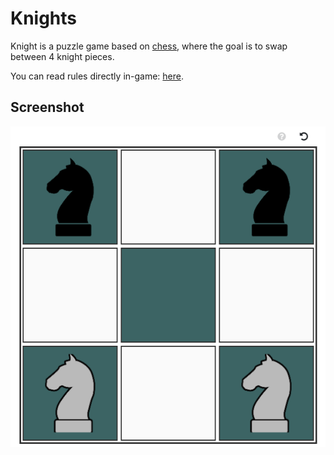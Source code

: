 # Knights

Knight is a puzzle game based on [chess](https://en.wikipedia.org/wiki/Chess), where the goal is to swap between 4 knight pieces.

You can read rules directly in-game: [here](). 

## Screenshot
<img align="center" src="res/sc.png" alt="knight puzzle game demo screenshot">